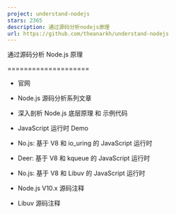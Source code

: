 ```yaml
---
project: understand-nodejs
stars: 2365
description: 通过源码分析nodejs原理
url: https://github.com/theanarkh/understand-nodejs
---
```


通过源码分析 Node.js 原理  

====================

-   官网  
    
-   Node.js 源码分析系列文章  
    
-   深入剖析 Node.js 底层原理 和 示例代码  
    
-   JavaScript 运行时 Demo  
    
-   No.js: 基于 V8 和 io\_uring 的 JavaScript 运行时  
    
-   Deer: 基于 V8 和 kqueue 的 JavaScript 运行时  
    
-   No.js: 基于 V8 和 Libuv 的 JavaScript 运行时  
    
-   Node.js V10.x 源码注释  
    
-   Libuv 源码注释

